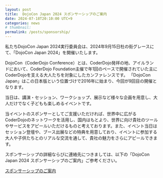 ```yaml
---
layout: post
title:  DojoCon Japan 2024 スポンサーシップのご案内
date: 2024-07-18T20:10:00 UTC+9
categories: news
# thumbnail: 
permalink: /posts/sponsorship/
---
```

私たちDojoCon Japan 2024実行委員会は、2024年9月15日杜の街グレースにて、「DojoCon Japan 2024」を開催いたします。

DojoCon（CoderDojo Conference）とは、CoderDojo発祥の地、アイルランドにおいて、CoderDojo Foundation主催で年1回のペースで開催されていた主にCoderDojoを支える大人たちを対象にしたカンファレンスです。
「DojoCon Japan」はこの日本版という位置づけで2016年に始まり、今回が9回目の開催となります。

当日は、講演・セッション、ワークショップ、展示など様々な企画を用意し、大人だけでなく子どもも楽しめるイベントです。

当イベントのスポンサーとしてご支援いただければ、世界中に広がるCoderDojoのネットワークを活用し、国内はもとより、世界に向け貴社のツールやサービスをアピールいただけるものと考えております。また、イベント当日はセッション登壇や、ブース出展などの特典を用意しており、イベントに参加する大人や子供たちとのリアルな交流を通して、貴社の魅力をさらにアピールできます。

スポンサーシップの詳細ならびに連絡先につきましては、以下の「DojoCon Japan 2024 スポンサーシップのご案内」ご参考ください。

<div class='framed_button'>
    <a href='https://drive.google.com/file/d/13cFPy3ZFeFqdaxoVcGVWXIf1lAl5ytHB/view?usp=sharing' target='_blank'>スポンサーシップのご案内</a>
</div>